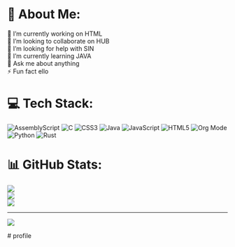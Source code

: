 # 💫 About Me:
🔭 I’m currently working on HTML<br>👯 I’m looking to collaborate on HUB<br>🤝 I’m looking for help with  SIN<br>🌱 I’m currently learning JAVA<br>💬 Ask me about anything<br>⚡ Fun fact ello


# 💻 Tech Stack:
![AssemblyScript](https://img.shields.io/badge/assembly%20script-%23000000.svg?style=for-the-badge&logo=assemblyscript&logoColor=white) ![C](https://img.shields.io/badge/c-%2300599C.svg?style=for-the-badge&logo=c&logoColor=white) ![CSS3](https://img.shields.io/badge/css3-%231572B6.svg?style=for-the-badge&logo=css3&logoColor=white) ![Java](https://img.shields.io/badge/java-%23ED8B00.svg?style=for-the-badge&logo=openjdk&logoColor=white) ![JavaScript](https://img.shields.io/badge/javascript-%23323330.svg?style=for-the-badge&logo=javascript&logoColor=%23F7DF1E) ![HTML5](https://img.shields.io/badge/html5-%23E34F26.svg?style=for-the-badge&logo=html5&logoColor=white) ![Org Mode](https://img.shields.io/badge/orgmode-%2377AA99.svg?style=for-the-badge&logo=org&logoColor=white) ![Python](https://img.shields.io/badge/python-3670A0?style=for-the-badge&logo=python&logoColor=ffdd54) ![Rust](https://img.shields.io/badge/rust-%23000000.svg?style=for-the-badge&logo=rust&logoColor=white)
# 📊 GitHub Stats:
![](https://github-readme-stats.vercel.app/api?username=harshbhardwaj3406-boop&theme=dark&hide_border=false&include_all_commits=true&count_private=true)<br/>
![](https://nirzak-streak-stats.vercel.app/?user=harshbhardwaj3406-boop&theme=dark&hide_border=false)<br/>
![](https://github-readme-stats.vercel.app/api/top-langs/?username=harshbhardwaj3406-boop&theme=dark&hide_border=false&include_all_commits=true&count_private=true&layout=compact)

---
[![](https://visitcount.itsvg.in/api?id=harshbhardwaj3406-boop&icon=0&color=0)](https://visitcount.itsvg.in)

<!-- Proudly created with GPRM ( https://gprm.itsvg.in ) --># profile
